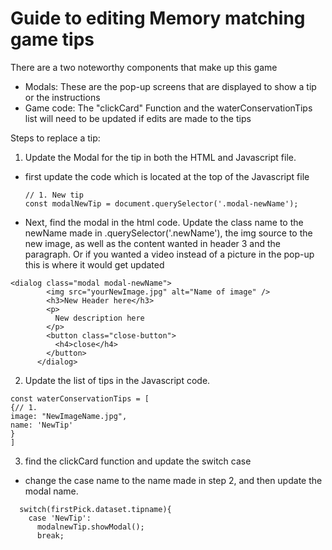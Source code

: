<h1>Guide to editing Memory matching game tips</h2>

There are a two noteworthy components that make up this game

- Modals: These are the pop-up screens that are displayed to show a tip or the instructions
- Game code: The "clickCard" Function and the waterConservationTips list will need to be updated
  if edits are made to the tips

Steps to replace a tip:

1. Update the Modal for the tip in both the HTML and Javascript file.

- first update the code which is located at the top of the Javascript file

  ```
  // 1. New tip
  const modalNewTip = document.querySelector('.modal-newName');
  ```

- Next, find the modal in the html code.
  Update the class name to the newName made in .querySelector('.newName'), the img source to the new image,
  as well as the content wanted in header 3 and the paragraph. Or if you wanted a video instead of a picture
  in the pop-up this is where it would get updated

```
<dialog class="modal modal-newName">
        <img src="yourNewImage.jpg" alt="Name of image" />
        <h3>New Header here</h3>
        <p>
          New description here
        </p>
        <button class="close-button">
          <h4>close</h4>
        </button>
      </dialog>
```

2. Update the list of tips in the Javascript code.

```
const waterConservationTips = [
{// 1.
image: "NewImageName.jpg",
name: 'NewTip'
}
]
```

3. find the clickCard function and update the switch case

- change the case name to the name made in step 2, and then update the modal name.

```
  switch(firstPick.dataset.tipname){
    case 'NewTip':
      modalnewTip.showModal();
      break;
```
